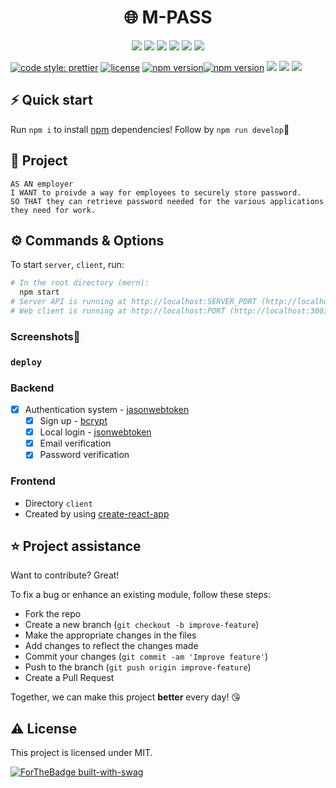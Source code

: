 
<h1 align="center">
🌐 M-PASS
</h1>
<p align="center">
<img src="https://img.shields.io/badge/javascript-yellow" />
    <img src="https://img.shields.io/badge/mongoDB-purple" />
    <img src="https://img.shields.io/badge/express-red" />
    <img src="https://img.shields.io/badge/react-green" />
    <img src="https://img.shields.io/badge/graphQL-yellow" />
    <img src="https://img.shields.io/badge/apollo-blue" />
</p>


[![code style: prettier](https://img.shields.io/badge/code_style-prettier-ff69b4.svg)](https://github.com/prettier/prettier)
[![license](https://img.shields.io/github/license/t-ho/mern-stack)](https://github.com/t-ho/mern-stack/blob/master/LICENSE)
 [![npm version](https://img.shields.io/npm/v/react.svg?style=flat)](https://www.npmjs.com/package/react)[![npm version](https://badge.fury.io/js/graphql.svg)](https://badge.fury.io/js/graphql)
 <img src="https://img.shields.io/badge/CRM-ReactJS-blue?logo=react">
<img src="https://img.shields.io/badge/Backend-NodeJS-green?logo=node.js">
<img src="https://img.shields.io/badge/DataBase-MongoDB-lightgreen?logo=mongoDB">

## ⚡️ Quick start
Run `npm i` to install [npm](https://www.npmjs.com/) dependencies! 
Follow by `npm run develop`🎉

## 📖 Project 
```
AS AN employer
I WANT to proivde a way for employees to securely store password. 
SO THAT they can retrieve password needed for the various applications they need for work.
```

## ⚙️ Commands & Options
To start `server`, `client`, run:

```bash
# In the root directory (mern):
  npm start 
# Server API is running at http://localhost:SERVER_PORT (http://localhost: by default)
# Web client is running at http://localhost:PORT (http://localhost:3001 by default)
```

### Screenshots📝

### `deploy`


### Backend
 - [x] Authentication system - [jasonwebtoken](https://www.npmjs.com/package/jsonwebtoken)
    - [x] Sign up - [bcrypt](https://www.npmjs.com/package/bcrypt)
    - [x] Local login - [jsonwebtoken](https://www.npmjs.com/package/jsonwebtoken)
    - [x] Email verification
    - [x] Password verification

### Frontend
- Directory `client`
- Created by using [create-react-app](https://www.npmjs.com/package/create-react-app)
 


## ⭐️ Project assistance
Want to contribute? Great!

To fix a bug or enhance an existing module, follow these steps:

- Fork the repo
- Create a new branch (`git checkout -b improve-feature`)
- Make the appropriate changes in the files
- Add changes to reflect the changes made
- Commit your changes (`git commit -am 'Improve feature'`)
- Push to the branch (`git push origin improve-feature`)
- Create a Pull Request 


Together, we can make this project **better** every day! 😘

## ⚠️ License
This project is licensed under MIT.

[![ForTheBadge built-with-swag](http://ForTheBadge.com/images/badges/built-with-swag.svg)](https://GitHub.com/oldgraybuzzard/crispy-giggle)
